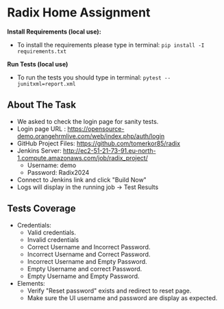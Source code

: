 
# Radix Home Assignment

**Install Requirements (local use):** 

* To install the requirements please type in terminal: `pip install -I requirements.txt`

**Run Tests (local use)**
* To run the tests you should type in terminal: `pytest --junitxml=report.xml`

## **About The Task** 

- We asked to check the login page for sanity tests.
- Login page URL : https://opensource-demo.orangehrmlive.com/web/index.php/auth/login
- GitHub Project Files: https://github.com/tomerkor85/radix
- Jenkins Server: http://ec2-51-21-73-91.eu-north-1.compute.amazonaws.com/job/radix_project/
  - Username: demo
  - Password: Radix2024
- Connect to Jenkins link and click "Build Now"
- Logs will display in the running job -> Test Results


## Tests Coverage
* Credentials:
  * Valid credentials.
  * Invalid credentials
  * Correct Username and Incorrect Password.
  * Incorrect Username and Correct Password.
  * Incorrect Username and Empty Password.
  * Empty Username and correct Password.
  * Empty Username and Empty Password.
* Elements:
  * Verify "Reset password" exists and redirect to reset page.
  * Make sure the UI username and password are display as expected.